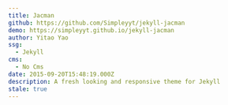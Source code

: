 ```yaml
---
title: Jacman
github: https://github.com/Simpleyyt/jekyll-jacman
demo: https://simpleyyt.github.io/jekyll-jacman
author: Yitao Yao
ssg:
  - Jekyll
cms:
  - No Cms
date: 2015-09-20T15:48:19.000Z
description: A fresh looking and responsive theme for Jekyll
stale: true
---
```

